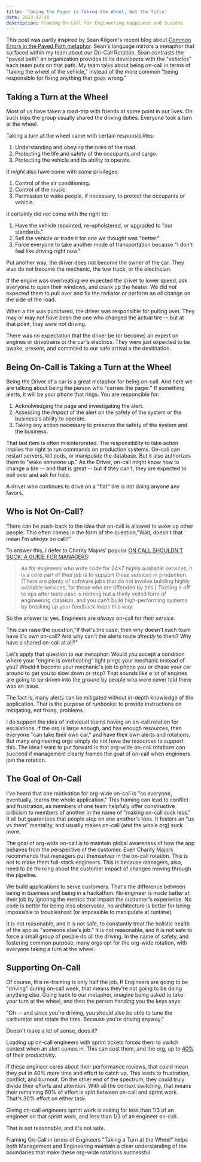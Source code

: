 ```yaml
---
title: 'Taking the Pager is Taking the Wheel, Not the Title'
date: 2023-12-16
description: Framing On-Call for Engineering Happiness and Success
---
```


This post was partly inspired by Sean Kilgore's recent blog about [Common Errors
in the Paved Path
metaphor](https://logik.al/posts/common-errors-in-paved-path-metaphor/). Sean's
language mirrors a metaphor that surfaced within my team about our On-Call
Rotation. Sean contrasts the "paved path" an organization provides to its
developers with the "vehicles" each team puts on that path. My team talks about
being on-call in terms of "taking the wheel of the vehicle," instead of the more
common "being responsible for fixing anything that goes wrong." 

## Taking a Turn at the Wheel

Most of us have taken a road-trip with friends at some point in our lives. On
such trips the group usually shared the driving duties. Everyone took a turn at
the wheel.

Taking a turn at the wheel came with certain responsibilites:

1. Understanding and obeying the rules of the road.
1. Protecting the life and safety of the occupants and cargo.
1. Protecting the vehicle and its ability to operate.

It _might_ also have come with some privileges:

1. Control of the air conditioning.
1. Control of the music.
1. Permission to wake people, if necessary, to protect the occupants or vehicle.

It certainly did _not_ come with the right to:

1. Have the vehicle repainted, re-upholstered, or upgraded to "our standards."
1. Sell the vehicle or trade it for one we thought was "better."
1. Force everyone to take another mode of transportation because "I don't feel
   like driving right now."

Put another way, the driver does not become the owner of the car. They also do
not become the mechanic, the tow truck, or the electrician.

If the engine was overheating we expected the driver to lower speed, ask
everyone to open their windows, and crank up the heater. We did _not_ expected
them to pull over and fix the radiator or perform an oil change on the side of
the road.

When a tire was punctured, the driver was responsible for pulling over. They may
or may not have been the one who changed the actual tire -- but at that point,
they were not driving.

There was no expectation that the driver be (or become) an expert on engines or
drivetrains or the car's electrics. They were just expected to be awake,
present, and commited to our safe arrival a the destination.

## Being On-Call is Taking a Turn at the Wheel

Being the Driver of a car is a great metaphor for being on-call. And here we are
talking about being the person who "carries the pager." If something alerts, it
will be your phone that rings. You are responsible for:

1. Acknolwedging the page and investigating the alert.
1. Assessing the _impact_ of the alert on the safety of the system or the
   business's ability to operate.
1. Taking any action necessary to preserve the safety of the system and the
   business.

That last item is often misinterpreted. The responsibility to take action
implies the right to run commands on production systems. On-call can restart
servers, kill pods, or manipulate the database. But it also authorizes them to
"wake someone up." As the Driver, on-call might know how to change a tire -- and
that is great -- but if they can't, they are expected to pull over and ask for
help.

A driver who continues to drive on a "flat" tire is not doing anyone any favors.

## Who is Not On-Call?

There can be push-back to the idea that on-call is allowed to wake up other
people. This often comes in the form of the question,"Wait, doesn't that mean
I'm _always_ on call?"

To answer this, I defer to Charity Majors' popular [ON CALL SHOULDN’T SUCK: A
GUIDE FOR
MANAGERS](https://charity.wtf/2020/10/03/on-call-shouldnt-suck-a-guide-for-managers/):

> As for engineers who write code for 24×7 highly available services, it is a
> core part of their job is to support those services in production. (There are
> plenty of software jobs that do not involve building highly available
> services, for those who are offended by this.) Tossing it off to ops after
> tests pass is nothing but a thinly veiled form of engineering classism, and
> you can’t build high-performing systems by breaking up your feedback loops
> this way.

So the answer is: yes. Engineers are _always_ on-call for _their service_.

This can raise the question,"If that's the case, then why doesn't each team have
it's _own_ on-call? And why can't the alerts route _directly_ to them? Why have
a shared on-call at all?"

Let's apply that question to our metaphor: Would you accept a condition where
your "engine is overheating" light pings your mechanic instead of you? Would it
become your mechanic's job to phone you or chase your car around to get you to
slow down or stop? That sounds like a lot of engines are going to be driven into
the ground by people who were never told there was an issue.

The fact is, many alerts can be mitigated without in-depth knowledge of the
application. That is the purpose of runbooks: to provide instructions on
mitigating, not fixing, problems.

I do support the idea of individual teams having an on-call rotation for
escalations. If the org is large enough, and has enough resources, then everyone
"can take their own car," and have their own alerts and rotations. But many
engineering orgs simply do not have the resources to support this. The idea I
want to put forward is that org-wide on-call rotations can succeed if management
clearly frames the goal of on-call when engineers join the rotation.

## The Goal of On-Call

I've heard that one motivation for org-wide on-call is "so everyone, eventually,
learns the whole application." This framing can lead to conflict and
frustration, as members of one team helpfully offer constructive criticism to
members of another in the name of "making on-call suck less." It all but
guarantees that people step on one another's toes. It fosters an "us vs them"
mentality, and usually makes on-call (and the whole org) suck more.

The goal of org-wide on-call is to maintain global awareness of how the app
behaves from the perspective of the customer. Even Charity Majors recommends
that managers put themselves in the on-call rotation. This is not to make them
full-stack engineers. This is because managers, also, need to be thinking about
the customer impact of changes moving through the pipeline.

We build applications to serve customers. That's the difference between being in
business and being in a hackathon. No engineer is made better at their job by
ignoring the metrics that impact the customer's experience. No code is better
for being less observable, no architecture is better for being impossible to
troubleshoot (or impossible to manipulate at runtime).

It is not reasonable, and it is not safe, to constantly treat the holistic
health of the app as "someone else's job." It is not reasonable, and it is not
safe to force a small group of people do all the driving. In the name of safety,
and fostering common purpose, many orgs opt for the org-wide rotation, with
everyone taking a turn at the wheel.

## Supporting On-Call

Of course, this re-framing is only half the job. If Engineers are going to be
"driving" during on-call week, that means they're not going to be doing anything
else. Going back to our metaphor, imagine being asked to take your turn at the
wheel, and then the person handing you the keys says:

"Oh -- and since you're driving, you should also be able to tune the carburetor
and rotate the tires. Because you're driving anyway."

Doesn't make a lot of sense, does it?

Loading up on-call engineers with sprint tickets forces them to switch context
when an alert comes in. This can cost them, and the org, up to
[40%](https://www.psychologytoday.com/us/blog/brain-wise/201209/the-true-cost-of-multi-tasking)
of their productivity. 

If these engineer cares about their performance reviews, that could mean they
put in 40% _more_ time and effort to catch up. This leads to frustration,
conflict, and burnout. On the other end of the spectrum, they could truly divide
their efforts and attention. With all the context switching, that means their
remaining 60% of effort is split between on-call and sprint work. That's 30%
effort on either task.

Giving on-call engineers sprint work is asking for less than 1/3 of an engineer
on that sprint work, and less than 1/3 of an engineer on-call.

That is not reasonable, and it's not safe.

Framing On-Call in terms of Engineers "Taking a Turn at the Wheel" helps both
Management and Engineering maintain a clear understanding of the boundaries that
make these org-wide rotations successful.